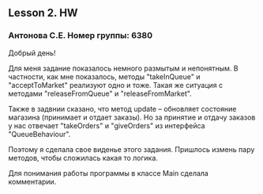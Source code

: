 ## Lesson 2. HW
### Антонова С.Е. Номер группы: 6380

Добрый день!

Для меня задание показалось немного размытым и непонятным. В частности, как мне показалось, методы "takeInQueue" и "acceptToMarket" реализуют одно и тоже. Такая же ситуация с методами "releaseFromQueue" и "releaseFromMarket".

Также в задвнии сказано, что метод update – обновляет
состояние магазина (принимает и отдает заказы). Но за принятие и отдачу заказов у нас отвечает "takeOrders" и "giveOrders" из интерфейса "QueueBehaviour".

Поэтому я сделала свое виденье этого задания. Пришлось измень пару методов, чтобы сложилась какая то логика.

Для понимания работы программы в классе Main сделала комментарии.



